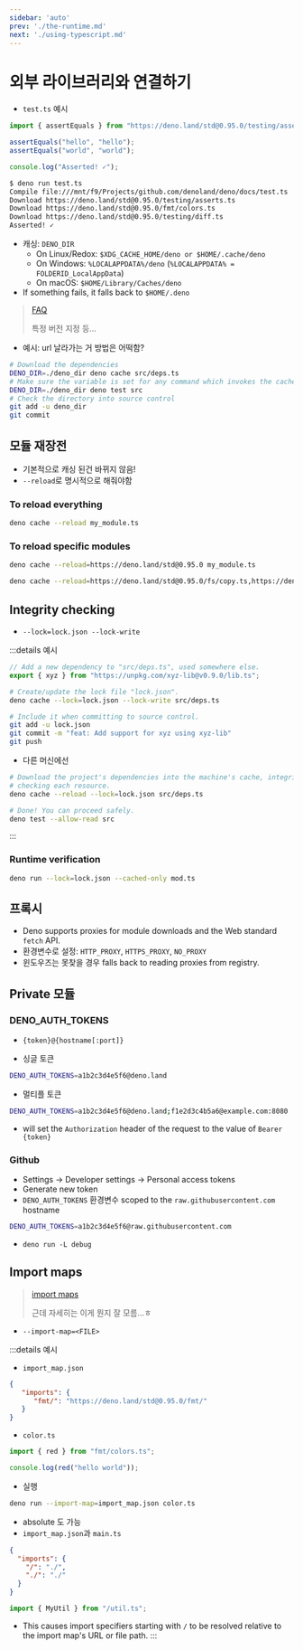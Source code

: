 ```yaml
---
sidebar: 'auto'
prev: './the-runtime.md'
next: './using-typescript.md'
---
```


# 외부 라이브러리와 연결하기

- `test.ts` 예시

```ts
import { assertEquals } from "https://deno.land/std@0.95.0/testing/asserts.ts";

assertEquals("hello", "hello");
assertEquals("world", "world");

console.log("Asserted! ✓");
```

```bash
$ deno run test.ts
Compile file:///mnt/f9/Projects/github.com/denoland/deno/docs/test.ts
Download https://deno.land/std@0.95.0/testing/asserts.ts
Download https://deno.land/std@0.95.0/fmt/colors.ts
Download https://deno.land/std@0.95.0/testing/diff.ts
Asserted! ✓
```

- 캐싱: `DENO_DIR`
  - On Linux/Redox: `$XDG_CACHE_HOME/deno or $HOME/.cache/deno`
  - On Windows: `%LOCALAPPDATA%/deno` (`%LOCALAPPDATA% = FOLDERID_LocalAppData`)
  - On macOS: `$HOME/Library/Caches/deno`
- If something fails, it falls back to `$HOME/.deno`

> [FAQ](https://deno.land/manual@v1.9.2/linking_to_external_code#faq)
>
> 특정 버전 지정 등...

- 예시: url 날라가는 거 방법은 어떡함?

```bash
# Download the dependencies
DENO_DIR=./deno_dir deno cache src/deps.ts
# Make sure the variable is set for any command which invokes the cache
DENO_DIR=./deno_dir deno test src
# Check the directory into source control
git add -u deno_dir
git commit
```

## 모듈 재장전

- 기본적으로 캐싱 된건 바뀌지 않음!
- `--reload`로 명시적으로 해줘야함

### To reload everything

```bash
deno cache --reload my_module.ts
```

### To reload specific modules

```bash
deno cache --reload=https://deno.land/std@0.95.0 my_module.ts
```

```bash
deno cache --reload=https://deno.land/std@0.95.0/fs/copy.ts,https://deno.land/std@0.95.0/f
```

## Integrity checking

- `--lock=lock.json --lock-write`

:::details 예시

```ts
// Add a new dependency to "src/deps.ts", used somewhere else.
export { xyz } from "https://unpkg.com/xyz-lib@v0.9.0/lib.ts";
```

```bash
# Create/update the lock file "lock.json".
deno cache --lock=lock.json --lock-write src/deps.ts

# Include it when committing to source control.
git add -u lock.json
git commit -m "feat: Add support for xyz using xyz-lib"
git push
```

- 다른 머신에선

```bash
# Download the project's dependencies into the machine's cache, integrity
# checking each resource.
deno cache --reload --lock=lock.json src/deps.ts

# Done! You can proceed safely.
deno test --allow-read src
```

:::

### Runtime verification

```bash
deno run --lock=lock.json --cached-only mod.ts
```

## 프록시

- Deno supports proxies for module downloads and the Web standard `fetch` API.
- 환경변수로 설정: `HTTP_PROXY`, `HTTPS_PROXY`, `NO_PROXY`
- 윈도우즈는 못찾을 경우 falls back to reading proxies from registry.

## Private 모듈

### DENO_AUTH_TOKENS

- `{token}@{hostname[:port]}`

- 싱글 토큰

```bash
DENO_AUTH_TOKENS=a1b2c3d4e5f6@deno.land
```

- 멀티플 토큰

```bash
DENO_AUTH_TOKENS=a1b2c3d4e5f6@deno.land;f1e2d3c4b5a6@example.com:8080
```

- will set the `Authorization` header of the request to the value of `Bearer {token}`

### Github

- Settings -> Developer settings -> Personal access tokens
- Generate new token
- `DENO_AUTH_TOKENS` 환경변수 scoped to the `raw.githubusercontent.com` hostname

```bash
DENO_AUTH_TOKENS=a1b2c3d4e5f6@raw.githubusercontent.com
```

- `deno run -L debug`

## Import maps

> [import maps](https://github.com/WICG/import-maps)
>
> 근데 자세히는 이게 뭔지 잘 모름...ㅎ

- `--import-map=<FILE>`

:::details 예시

- `import_map.json`

```json
{
   "imports": {
      "fmt/": "https://deno.land/std@0.95.0/fmt/"
   }
}
```

- `color.ts`

```ts
import { red } from "fmt/colors.ts";

console.log(red("hello world"));
```

- 실행

```bash
deno run --import-map=import_map.json color.ts
```

- absolute 도 가능
- `import_map.json`과 `main.ts`

```json
{
  "imports": {
    "/": "./",
    "./": "./"
  }
}
```

```ts
import { MyUtil } from "/util.ts";
```

- This causes import specifiers starting with `/` to be resolved
  relative to the import map's URL or file path.
:::
